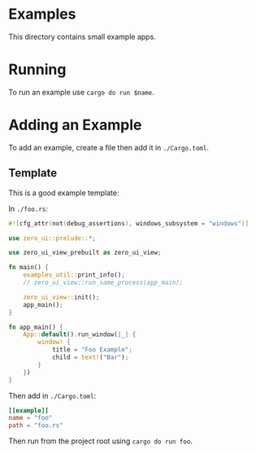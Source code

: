 # Examples

This directory contains small example apps.

# Running

To run an example use `cargo do run $name`.

# Adding an Example

To add an example, create a file then add it in `./Cargo.toml`.

## Template

This is a good example template:

In `./foo.rs`: 
```rust
#![cfg_attr(not(debug_assertions), windows_subsystem = "windows")]

use zero_ui::prelude::*;

use zero_ui_view_prebuilt as zero_ui_view;

fn main() {
    examples_util::print_info();
    // zero_ui_view::run_same_process(app_main);

    zero_ui_view::init();
    app_main();
}

fn app_main() {
    App::default().run_window(|_| {
        window! {
            title = "Foo Example";
            child = text!("Bar");
        }
    })
}
```

Then add in `./Cargo.toml`:

```toml
[[example]]
name = "foo"
path = "foo.rs"
```

Then run from the project root using `cargo do run foo`.